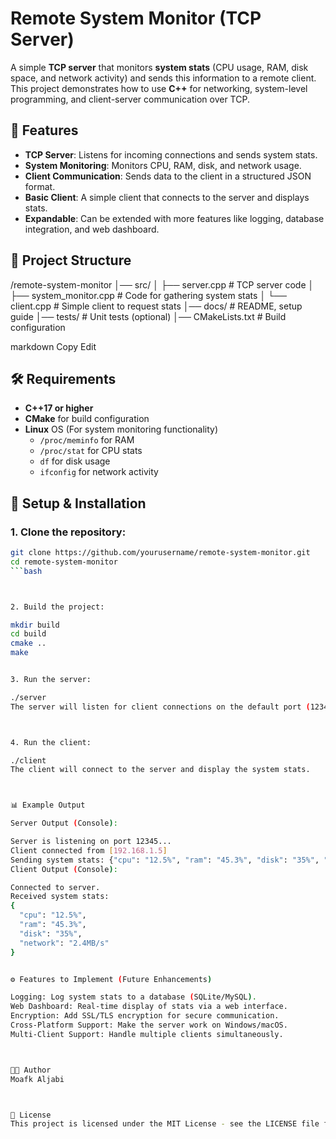 # Remote System Monitor (TCP Server)

A simple **TCP server** that monitors **system stats** (CPU usage, RAM, disk space, and network activity) and sends this information to a remote client. This project demonstrates how to use **C++** for networking, system-level programming, and client-server communication over TCP.



## 🚀 Features

- **TCP Server**: Listens for incoming connections and sends system stats.
- **System Monitoring**: Monitors CPU, RAM, disk, and network usage.
- **Client Communication**: Sends data to the client in a structured JSON format.
- **Basic Client**: A simple client that connects to the server and displays stats.
- **Expandable**: Can be extended with more features like logging, database integration, and web dashboard.



## 📂 Project Structure

/remote-system-monitor │── src/
│ ├── server.cpp # TCP server code │ ├── system_monitor.cpp # Code for gathering system stats │ └── client.cpp # Simple client to request stats │── docs/ # README, setup guide │── tests/ # Unit tests (optional) │── CMakeLists.txt # Build configuration

markdown
Copy
Edit

## 🛠️ Requirements

- **C++17 or higher**  
- **CMake** for build configuration
- **Linux** OS (For system monitoring functionality)
  - `/proc/meminfo` for RAM
  - `/proc/stat` for CPU stats
  - `df` for disk usage
  - `ifconfig` for network activity
 


## 🚨 Setup & Installation


### 1. Clone the repository:

```bash
git clone https://github.com/yourusername/remote-system-monitor.git
cd remote-system-monitor
```bash



2. Build the project:

mkdir build
cd build
cmake ..
make


3. Run the server:

./server
The server will listen for client connections on the default port (12345).



4. Run the client:

./client
The client will connect to the server and display the system stats.



📊 Example Output

Server Output (Console):

Server is listening on port 12345...
Client connected from [192.168.1.5]
Sending system stats: {"cpu": "12.5%", "ram": "45.3%", "disk": "35%", "network": "2.4MB/s"}
Client Output (Console):

Connected to server.
Received system stats: 
{
  "cpu": "12.5%",
  "ram": "45.3%",
  "disk": "35%",
  "network": "2.4MB/s"
}


⚙️ Features to Implement (Future Enhancements)

Logging: Log system stats to a database (SQLite/MySQL).
Web Dashboard: Real-time display of stats via a web interface.
Encryption: Add SSL/TLS encryption for secure communication.
Cross-Platform Support: Make the server work on Windows/macOS.
Multi-Client Support: Handle multiple clients simultaneously.



👨‍💻 Author
Moafk Aljabi



📄 License
This project is licensed under the MIT License - see the LICENSE file for details.
